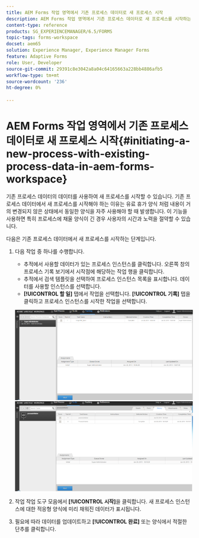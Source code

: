 ```yaml
---
title: AEM Forms 작업 영역에서 기존 프로세스 데이터로 새 프로세스 시작
description: AEM Forms 작업 영역에서 기존 프로세스 데이터로 새 프로세스를 시작하는 방법을 확인합니다.
content-type: reference
products: SG_EXPERIENCEMANAGER/6.5/FORMS
topic-tags: forms-workspace
docset: aem65
solution: Experience Manager, Experience Manager Forms
feature: Adaptive Forms
role: User, Developer
source-git-commit: 29391c8e3042a8a04c64165663a228bb4886afb5
workflow-type: tm+mt
source-wordcount: '236'
ht-degree: 0%

---
```


# AEM Forms 작업 영역에서 기존 프로세스 데이터로 새 프로세스 시작{#initiating-a-new-process-with-existing-process-data-in-aem-forms-workspace}

기존 프로세스 데이터의 데이터를 사용하여 새 프로세스를 시작할 수 있습니다. 기존 프로세스 데이터에서 새 프로세스를 시작해야 하는 이유는 유료 휴가 양식 처럼 내용이 거의 변경되지 않은 상태에서 동일한 양식을 자주 사용해야 할 때 발생합니다. 이 기능을 사용하면 특히 프로세스에 채울 양식이 긴 경우 사용자의 시간과 노력을 절약할 수 있습니다.

다음은 기존 프로세스 데이터에서 새 프로세스를 시작하는 단계입니다.

1. 다음 작업 중 하나를 수행합니다.

   * 추적에서 사용할 데이터가 있는 프로세스 인스턴스를 클릭합니다. 오른쪽 창의 프로세스 기록 보기에서 시작점에 해당하는 작업 행을 클릭합니다.
   * 추적에서 검색 템플릿을 선택하여 프로세스 인스턴스 목록을 표시합니다. 데이터를 사용할 인스턴스를 선택합니다.
   * **[!UICONTROL 할 일]** 탭에서 작업을 선택합니다. **[!UICONTROL 기록]** 탭을 클릭하고 프로세스 인스턴스를 시작한 작업을 선택합니다.

   ![작업 선택](assets/start3_new.png) ![작업 선택](assets/start1_new.png)

1. 작업 작업 도구 모음에서 **[!UICONTROL 시작]**&#x200B;을 클릭합니다. 새 프로세스 인스턴스에 대한 적응형 양식에 미리 채워진 데이터가 표시됩니다.

1. 필요에 따라 데이터를 업데이트하고 **[!UICONTROL 완료]** 또는 양식에서 적절한 단추를 클릭합니다.
